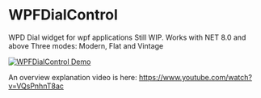 # WPFDialControl
WPD Dial widget for wpf applications
Still WIP. Works with NET 8.0 and above
Three modes: Modern, Flat and Vintage

[![WPFDialControl Demo](https://i9.ytimg.com/vi/hommN9eepbg/mqdefault.jpg?sqp=COTNuLQG-oaymwEmCMACELQB8quKqQMa8AEB-AHUBoACwgOKAgwIABABGGQgZChkMA8=&rs=AOn4CLD2xv6VvvBFRmFoI_NIvql2vHpdNA)](https://www.youtube.com/watch?v=hommN9eepbg "WPFDialControl demo")

An overview explanation video is here:
https://www.youtube.com/watch?v=VQsPnhnT8ac
